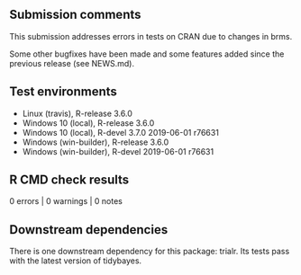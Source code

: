 ## Submission comments
This submission addresses errors in tests on CRAN due to changes in brms.

Some other bugfixes have been made and some features added since the previous release (see NEWS.md).

## Test environments
* Linux (travis), R-release 3.6.0
* Windows 10 (local), R-release 3.6.0
* Windows 10 (local), R-devel 3.7.0 2019-06-01 r76631
* Windows (win-builder), R-release 3.6.0
* Windows (win-builder), R-devel 2019-06-01 r76631

## R CMD check results
0 errors | 0 warnings | 0 notes

## Downstream dependencies
There is one downstream dependency for this package: trialr. Its tests pass with the latest version of tidybayes.
